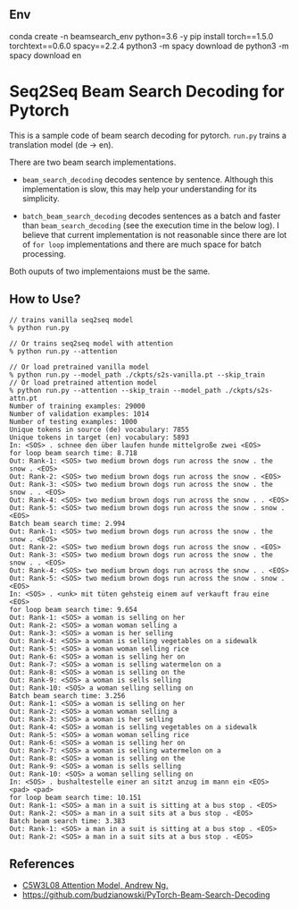 ## Env 

  conda create -n  beamsearch_env python=3.6 -y
  pip  install torch==1.5.0 torchtext==0.6.0 spacy==2.2.4
  python3 -m spacy download de
  python3 -m spacy download en


# Seq2Seq Beam Search Decoding for Pytorch
This is a sample code of beam search decoding for pytorch. `run.py` trains a translation model (de -> en). 

There are two beam search implementations.
- `beam_search_decoding` decodes sentence by sentence. Although this implementation is slow, this may help your understanding for its simplicity.

- `batch_beam_search_decoding` decodes sentences as a batch and faster than `beam_search_decoding` (see the execution time in the below log). I believe that current implementation is not reasonable since there are lot of `for loop` implementations and there are much space for batch processing.

Both ouputs of two implementaions must be the same.


## How to Use?
```
// trains vanilla seq2seq model
% python run.py

// Or trains seq2seq model with attention
% python run.py --attention

// Or load pretrained vanilla model
% python run.py --model_path ./ckpts/s2s-vanilla.pt --skip_train
// Or load pretrained attention model
% python run.py --attention --skip_train --model_path ./ckpts/s2s-attn.pt
Number of training examples: 29000
Number of validation examples: 1014
Number of testing examples: 1000
Unique tokens in source (de) vocabulary: 7855
Unique tokens in target (en) vocabulary: 5893
In: <SOS> . schnee den über laufen hunde mittelgroße zwei <EOS>
for loop beam search time: 8.718
Out: Rank-1: <SOS> two medium brown dogs run across the snow . the snow . <EOS>
Out: Rank-2: <SOS> two medium brown dogs run across the snow . <EOS>
Out: Rank-3: <SOS> two medium brown dogs run across the snow . the snow . . <EOS>
Out: Rank-4: <SOS> two medium brown dogs run across the snow . . <EOS>
Out: Rank-5: <SOS> two medium brown dogs run across the snow . snow . <EOS>
Batch beam search time: 2.994
Out: Rank-1: <SOS> two medium brown dogs run across the snow . the snow . <EOS>
Out: Rank-2: <SOS> two medium brown dogs run across the snow . <EOS>
Out: Rank-3: <SOS> two medium brown dogs run across the snow . the snow . . <EOS>
Out: Rank-4: <SOS> two medium brown dogs run across the snow . . <EOS>
Out: Rank-5: <SOS> two medium brown dogs run across the snow . snow . <EOS>
In: <SOS> . <unk> mit tüten gehsteig einem auf verkauft frau eine <EOS>
for loop beam search time: 9.654
Out: Rank-1: <SOS> a woman is selling on her
Out: Rank-2: <SOS> a woman woman selling a
Out: Rank-3: <SOS> a woman is her selling
Out: Rank-4: <SOS> a woman is selling vegetables on a sidewalk
Out: Rank-5: <SOS> a woman woman selling rice
Out: Rank-6: <SOS> a woman is selling her on
Out: Rank-7: <SOS> a woman is selling watermelon on a
Out: Rank-8: <SOS> a woman is selling on the
Out: Rank-9: <SOS> a woman is sells selling
Out: Rank-10: <SOS> a woman selling selling on
Batch beam search time: 3.256
Out: Rank-1: <SOS> a woman is selling on her
Out: Rank-2: <SOS> a woman woman selling a
Out: Rank-3: <SOS> a woman is her selling
Out: Rank-4: <SOS> a woman is selling vegetables on a sidewalk
Out: Rank-5: <SOS> a woman woman selling rice
Out: Rank-6: <SOS> a woman is selling her on
Out: Rank-7: <SOS> a woman is selling watermelon on a
Out: Rank-8: <SOS> a woman is selling on the
Out: Rank-9: <SOS> a woman is sells selling
Out: Rank-10: <SOS> a woman selling selling on
In: <SOS> . bushaltestelle einer an sitzt anzug im mann ein <EOS> <pad> <pad>
for loop beam search time: 10.151
Out: Rank-1: <SOS> a man in a suit is sitting at a bus stop . <EOS>
Out: Rank-2: <SOS> a man in a suit sits at a bus stop . <EOS>
Batch beam search time: 3.383
Out: Rank-1: <SOS> a man in a suit is sitting at a bus stop . <EOS>
Out: Rank-2: <SOS> a man in a suit sits at a bus stop . <EOS>
```

## References
- [C5W3L08 Attention Model, Andrew Ng.](https://www.youtube.com/watch?v=quoGRI-1l0A&list=LLJENudvIT4mHIwNFAMlX29Q&index=2&t=0s)
- https://github.com/budzianowski/PyTorch-Beam-Search-Decoding
